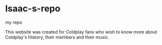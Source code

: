 # Isaac-s-repo
my repo

This website was created for Coldplay fans who wish to know more about Coldplay's History, their members and their
music.
